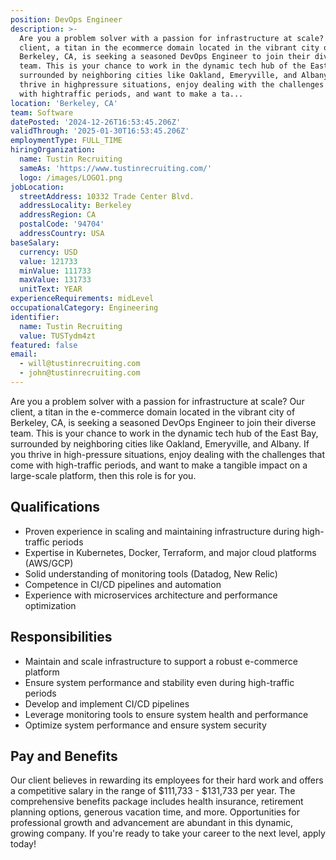 ```yaml
---
position: DevOps Engineer
description: >-
  Are you a problem solver with a passion for infrastructure at scale? Our
  client, a titan in the ecommerce domain located in the vibrant city of
  Berkeley, CA, is seeking a seasoned DevOps Engineer to join their diverse
  team. This is your chance to work in the dynamic tech hub of the East Bay,
  surrounded by neighboring cities like Oakland, Emeryville, and Albany. If you
  thrive in highpressure situations, enjoy dealing with the challenges that come
  with hightraffic periods, and want to make a ta...
location: 'Berkeley, CA'
team: Software
datePosted: '2024-12-26T16:53:45.206Z'
validThrough: '2025-01-30T16:53:45.206Z'
employmentType: FULL_TIME
hiringOrganization:
  name: Tustin Recruiting
  sameAs: 'https://www.tustinrecruiting.com/'
  logo: /images/LOGO1.png
jobLocation:
  streetAddress: 10332 Trade Center Blvd.
  addressLocality: Berkeley
  addressRegion: CA
  postalCode: '94704'
  addressCountry: USA
baseSalary:
  currency: USD
  value: 121733
  minValue: 111733
  maxValue: 131733
  unitText: YEAR
experienceRequirements: midLevel
occupationalCategory: Engineering
identifier:
  name: Tustin Recruiting
  value: TUSTydm4zt
featured: false
email:
  - will@tustinrecruiting.com
  - john@tustinrecruiting.com
---
```




Are you a problem solver with a passion for infrastructure at scale? Our client, a titan in the e-commerce domain located in the vibrant city of Berkeley, CA, is seeking a seasoned DevOps Engineer to join their diverse team. This is your chance to work in the dynamic tech hub of the East Bay, surrounded by neighboring cities like Oakland, Emeryville, and Albany. If you thrive in high-pressure situations, enjoy dealing with the challenges that come with high-traffic periods, and want to make a tangible impact on a large-scale platform, then this role is for you.

## Qualifications

- Proven experience in scaling and maintaining infrastructure during high-traffic periods
- Expertise in Kubernetes, Docker, Terraform, and major cloud platforms (AWS/GCP)
- Solid understanding of monitoring tools (Datadog, New Relic)
- Competence in CI/CD pipelines and automation
- Experience with microservices architecture and performance optimization

## Responsibilities

- Maintain and scale infrastructure to support a robust e-commerce platform
- Ensure system performance and stability even during high-traffic periods
- Develop and implement CI/CD pipelines
- Leverage monitoring tools to ensure system health and performance
- Optimize system performance and ensure system security

## Pay and Benefits

Our client believes in rewarding its employees for their hard work and offers a competitive salary in the range of $111,733 - $131,733 per year. The comprehensive benefits package includes health insurance, retirement planning options, generous vacation time, and more. Opportunities for professional growth and advancement are abundant in this dynamic, growing company. If you're ready to take your career to the next level, apply today!
